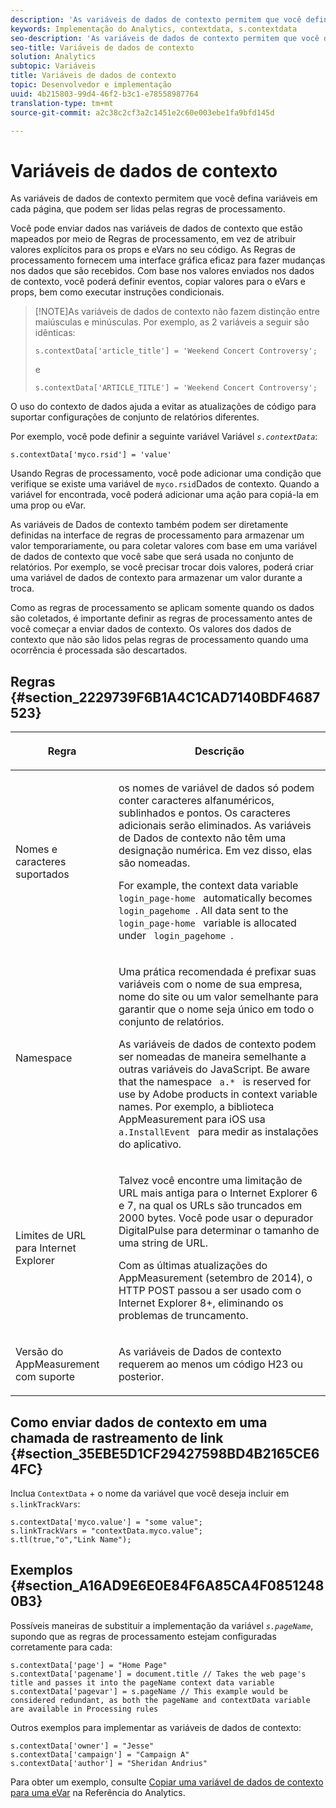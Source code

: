 ```yaml
---
description: 'As variáveis de dados de contexto permitem que você defina variáveis em cada página, que podem ser lidas pelas regras de processamento. '
keywords: Implementação do Analytics, contextdata, s.contextdata
seo-description: 'As variáveis de dados de contexto permitem que você defina variáveis em cada página, que podem ser lidas pelas regras de processamento. '
seo-title: Variáveis de dados de contexto
solution: Analytics
subtopic: Variáveis
title: Variáveis de dados de contexto
topic: Desenvolvedor e implementação
uuid: 4b215803-99d4-46f2-b3c1-e78558987764
translation-type: tm+mt
source-git-commit: a2c38c2cf3a2c1451e2c60e003ebe1fa9bfd145d

---
```



# Variáveis de dados de contexto

As variáveis de dados de contexto permitem que você defina variáveis em cada página, que podem ser lidas pelas regras de processamento. 

Você pode enviar dados nas variáveis de dados de contexto que estão mapeados por meio de Regras de processamento, em vez de atribuir valores explícitos para os props e eVars no seu código. As Regras de processamento fornecem uma interface gráfica eficaz para fazer mudanças nos dados que são recebidos. Com base nos valores enviados nos dados de contexto, você poderá definir eventos, copiar valores para o eVars e props, bem como executar instruções condicionais.

> [!NOTE]As variáveis de dados de contexto não fazem distinção entre maiúsculas e minúsculas. Por exemplo, as 2 variáveis a seguir são idênticas:
>```
>s.contextData['article_title'] = 'Weekend Concert Controversy'; 
>```
>e
>```
>s.contextData['ARTICLE_TITLE'] = 'Weekend Concert Controversy';
>```

O uso do contexto de dados ajuda a evitar as atualizações de código para suportar configurações de conjunto de relatórios diferentes.

Por exemplo, você pode definir a seguinte variável Variável *`s.contextData`*:

```
s.contextData['myco.rsid'] = 'value'
```

Usando Regras de processamento, você pode adicionar uma condição que verifique se existe uma variável de `myco.rsid`Dados de contexto. Quando a variável for encontrada, você poderá adicionar uma ação para copiá-la em uma prop ou eVar.

As variáveis de Dados de contexto também podem ser diretamente definidas na interface de regras de processamento para armazenar um valor temporariamente, ou para coletar valores com base em uma variável de dados de contexto que você sabe que será usada no conjunto de relatórios. Por exemplo, se você precisar trocar dois valores, poderá criar uma variável de dados de contexto para armazenar um valor durante a troca.

Como as regras de processamento se aplicam somente quando os dados são coletados, é importante definir as regras de processamento antes de você começar a enviar dados de contexto. Os valores dos dados de contexto que não são lidos pelas regras de processamento quando uma ocorrência é processada são descartados.

## Regras {#section_2229739F6B1A4C1CAD7140BDF4687523}

<table id="table_4433A32A952340699B189CAEAF158B06"> 
 <thead> 
  <tr> 
   <th colname="col1" class="entry"> <p>Regra </p> </th> 
   <th colname="col2" class="entry"> <p>Descrição </p> </th> 
  </tr> 
 </thead>
 <tbody> 
  <tr> 
   <td colname="col1"> <p>Nomes e caracteres suportados </p> </td> 
   <td colname="col2"> <p>os nomes de variável de dados só podem conter caracteres alfanuméricos, sublinhados e pontos. Os caracteres adicionais serão eliminados. As variáveis de Dados de contexto não têm uma designação numérica. Em vez disso, elas são nomeadas. </p> <p>For example, the context data variable <code> login_page-home </code> automatically becomes <code> login_pagehome </code>. All data sent to the <code> login_page-home </code> variable is allocated under <code> login_pagehome </code>. </p> </td> 
  </tr> 
  <tr> 
   <td colname="col1"> <p>Namespace </p> </td> 
   <td colname="col2"> <p>Uma prática recomendada é prefixar suas variáveis com o nome de sua empresa, nome do site ou um valor semelhante para garantir que o nome seja único em todo o conjunto de relatórios. </p> <p>As variáveis de dados de contexto podem ser nomeadas de maneira semelhante a outras variáveis do JavaScript. Be aware that the namespace <code> a.* </code> is reserved for use by Adobe products in context variable names. Por exemplo, a biblioteca AppMeasurement para iOS usa <code> a.InstallEvent </code> para medir as instalações do aplicativo. </p> </td> 
  </tr> 
  <tr> 
   <td colname="col1"> <p>Limites de URL para Internet Explorer </p> </td> 
   <td colname="col2"> <p>Talvez você encontre uma limitação de URL mais antiga para o Internet Explorer 6 e 7, na qual os URLs são truncados em 2000 bytes. Você pode usar o depurador <span class="keyword">DigitalPulse</span> para determinar o tamanho de uma string de URL. </p> <p>Com as últimas atualizações do AppMeasurement (setembro de 2014), o HTTP POST passou a ser usado com o Internet Explorer 8+, eliminando os problemas de truncamento. </p> </td> 
  </tr> 
  <tr> 
   <td colname="col1"> <p>Versão do AppMeasurement com suporte </p> </td> 
   <td colname="col2"> <p>As variáveis de Dados de contexto requerem ao menos um código H23 ou posterior. </p> </td> 
  </tr> 
 </tbody> 
</table>

## Como enviar dados de contexto em uma chamada de rastreamento de link {#section_35EBE5D1CF29427598BD4B2165CE64FC}

Inclua `ContextData` + o nome da variável que você deseja incluir em `s.linkTrackVars`:

```
s.contextData['myco.value'] = "some value"; 
s.linkTrackVars = "contextData.myco.value"; 
s.tl(true,"o","Link Name"); 
```

## Exemplos {#section_A16AD9E6E0E84F6A85CA4F08512480B3}

Possíveis maneiras de substituir a implementação da variável *`s.pageName`*, supondo que as regras de processamento estejam configuradas corretamente para cada:

```
s.contextData['page'] = "Home Page" 
s.contextData['pagename'] = document.title // Takes the web page's title and passes it into the pageName context data variable 
s.contextData['pagevar'] = s.pageName // This example would be considered redundant, as both the pageName and contextData variable are available in Processing rules
```

Outros exemplos para implementar as variáveis de dados de contexto:

```
s.contextData['owner'] = "Jesse" 
s.contextData['campaign'] = "Campaign A" 
s.contextData['author'] = "Sheridan Andrius"
```

Para obter um exemplo, consulte [Copiar uma variável de dados de contexto para uma eVar](https://marketing.adobe.com/resources/help/en_US/reference/processing_rules_copy_context_data.html) na Referência do Analytics.

